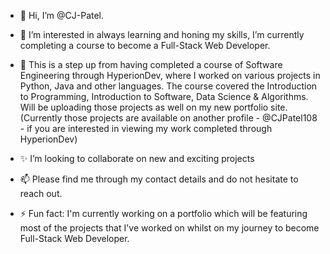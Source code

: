 - 👋 Hi, I’m @CJ-Patel.
- 👀 I’m interested in always learning and honing my skills, I’m currently completing a course to become a Full-Stack Web Developer.
- 🌱 This is a step up from having completed a course of Software Engineering through HyperionDev, where I worked on various projects in Python, Java and other languages. The course covered the Introduction to Programming, Introduction to Software, Data Science & Algorithms. Will be uploading those projects as well on my new portfolio site. (Currently those projects are available on another profile - @CJPatel108 - if you are interested in viewing my work completed through HyperionDev)
- ✨ I’m looking to collaborate on new and exciting projects
- 📫 Please find me through my contact details and do not hesitate to reach out.

- ⚡ Fun fact: I'm currently working on a portfolio which will be featuring most of the projects that I've worked on whilst on my journey to become Full-Stack Web Developer.

<!---
CJ-Patel/CJ-Patel is a ✨ special ✨ repository because its `README.md` (this file) appears on your GitHub profile.
You can click the Preview link to take a look at your changes.
--->
